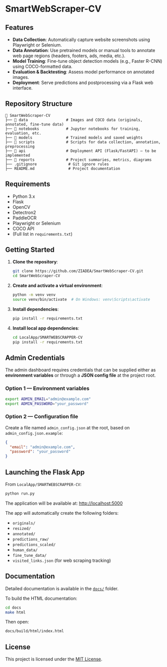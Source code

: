 # SmartWebScraper-CV

## Features

- **Data Collection**: Automatically capture website screenshots using Playwright or Selenium.
- **Data Annotation**: Use pretrained models or manual tools to annotate web page regions (headers, footers, ads, media, etc.).
- **Model Training**: Fine-tune object detection models (e.g., Faster R-CNN) using COCO-formatted data.
- **Evaluation & Backtesting**: Assess model performance on annotated images.
- **Deployment**: Serve predictions and postprocessing via a Flask web interface.

## Repository Structure

```
📂 SmartWebScraper-CV
├── 📂 data                 # Images and COCO data (originals, annotated, fine-tune data)
├── 📂 notebooks            # Jupyter notebooks for training, evaluation, etc.
├── 📂 models               # Trained models and saved weights
├── 📂 scripts              # Scripts for data collection, annotation, preprocessing
├── 📂 api                  # Deployment API (Flask/FastAPI) — to be implemented
├── 📂 reports              # Project summaries, metrics, diagrams
├── .gitignore              # Git ignore rules
├── README.md               # Project documentation
```

## Requirements

- Python 3.x
- Flask
- OpenCV
- Detectron2
- PaddleOCR
- Playwright or Selenium
- COCO API
- (Full list in `requirements.txt`)

## Getting Started

1. **Clone the repository**:
   ```bash
   git clone https://github.com/ZIADEA/SmartWebScraper-CV.git
   cd SmartWebScraper-CV
   ```

2. **Create and activate a virtual environment**:
   ```bash
   python -m venv venv
   source venv/bin/activate  # On Windows: venv\Scripts\activate
   ```

3. **Install dependencies**:
   ```bash
   pip install -r requirements.txt
   ```

4. **Install local app dependencies**:
   ```bash
   cd LocalApp/SMARTWEBSCRAPPER-CV
   pip install -r requirements.txt
   ```

## Admin Credentials

The admin dashboard requires credentials that can be supplied either as **environment variables** or through a **JSON config file** at the project root.

### Option 1 — Environment variables

```bash
export ADMIN_EMAIL="admin@example.com"
export ADMIN_PASSWORD="your_password"
```

### Option 2 — Configuration file

Create a file named `admin_config.json` at the root, based on `admin_config.json.example`:

```json
{
  "email": "admin@example.com",
  "password": "your_password"
}
```

## Launching the Flask App

From `LocalApp/SMARTWEBSCRAPPER-CV`:

```bash
python run.py
```

The application will be available at: [http://localhost:5000](http://localhost:5000)

The app will automatically create the following folders:
- `originals/`
- `resized/`
- `annotated/`
- `predictions_raw/`
- `predictions_scaled/`
- `human_data/`
- `fine_tune_data/`
- `visited_links.json` (for web scraping tracking)

## Documentation

Detailed documentation is available in the [`docs/`](docs) folder.

To build the HTML documentation:

```bash
cd docs
make html
```

Then open:

```bash
docs/build/html/index.html
```

## License

This project is licensed under the [MIT License](LICENSE).
